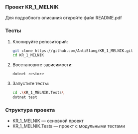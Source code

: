 ### Проект KR_1_MELNIK

Для подробного описания откройте файл README.pdf

### Тесты

1. Клонируйте репозиторий:
   ```bash
   git clone https://github.com/AntiSlang/KR_1_MELNIK.git
   cd KR_1_MELNIK
   ```

2. Восстановите зависимости:
   ```bash
   dotnet restore
   ```

3. Запустите тесты:
   ```bash
   cd .\KR_1_MELNIK.Tests\
   dotnet test
   ```

### Структура проекта

- KR_1_MELNIK — основной проект
- KR_1_MELNIK.Tests — проект с модульными тестами